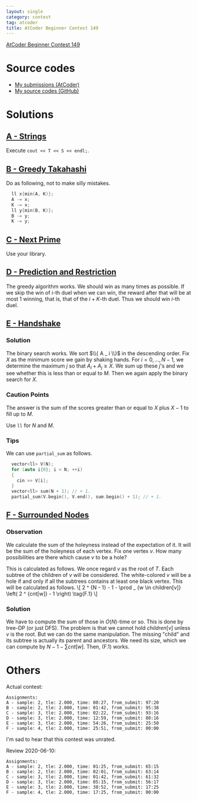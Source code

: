 ```yaml
---
layout: single
category: contest
tag: atcoder
title: AtCoder Beginner Contest 149
---
```


[AtCoder Beginner Contest 149](https://atcoder.jp/contests/abc149)

# Source codes

- [My submissions (AtCoder)](https://atcoder.jp/contests/abc149/submissions?f.User=kazunetakahashi)
- [My source codes (GitHub)](https://github.com/kazunetakahashi/atcoder/tree/master/2019/1229_ABC149)

# Solutions

## [A - Strings](https://atcoder.jp/contests/abc149/tasks/abc149_a)

Execute `cout << T << S << endl;`.

## [B - Greedy Takahashi](https://atcoder.jp/contests/abc149/tasks/abc149_b)

Do as following, not to make silly mistakes.

```c++
  ll x{min(A, K)};
  A -= x;
  K -= x;
  ll y{min(B, K)};
  B -= y;
  K -= y;
```

## [C - Next Prime](https://atcoder.jp/contests/abc149/tasks/abc149_c)

Use your library.

## [D - Prediction and Restriction](https://atcoder.jp/contests/abc149/tasks/abc149_d)

The greedy algorithm works. We should win as many times as possible. If we skip the win of $i$-th duel when we can win, the reward after that will be at most $1$ winning, that is, that of the $i + K$-th duel. Thus we should win $i$-th duel.

## [E - Handshake](https://atcoder.jp/contests/abc149/tasks/abc149_e)

### Solution

The binary search works. We sort $\\{ A _ i \\}$ in the descending order. Fix $X$ as the minimum score we gain by shaking hands. For $i = 0, \dots, N - 1$, we determine the maximum $j$ so that $A _ i + A _ j \geq X$. We sum up these $j$'s and we see whether this is less than or equal to $M$. Then we again apply the binary search for $X$.

### Caution Points

The answer is the sum of the scores greater than or equal to $X$ plus $X - 1$ to fill up to $M$.

Use `ll` for $N$ and $M$.

### Tips

We can use `partial_sum` as follows.

```c++
  vector<ll> V(N);
  for (auto i{0}; i < N; ++i)
  {
    cin >> V[i];
  }
  vector<ll> sum(N + 1); // + 1.
  partial_sum(V.begin(), V.end(), sum.begin() + 1); // + 1.
```

## [F - Surrounded Nodes](https://atcoder.jp/contests/abc149/tasks/abc149_f)

### Observation

We calculate the sum of the holeyness instead of the expectation of it. It will be the sum of the holeyness of each vertex. Fix one vertex $v$. How many possibilities are there which cause $v$ to be a hole?

This is calculated as follows. We once regard $v$ as the root of $T$. Each subtree of the children of $v$ will be considered. The white-colored $v$ will be a hole if and only if all the subtrees contains at least one black vertex. This will be calculated as follows.
\\[
  2 ^ {N - 1} - 1 - \prod _ {w \in children[v]} \left( 2 ^ {cnt[w]} - 1 \right) \tag{F.1}
\\]

### Solution

We have to compute the sum of those in $O(N)$-time or so. This is done by tree-DP (or just DFS). The problem is that we cannot hold $children[v]$ unless $v$ is the root. But we can do the same manipulation. The missing "child" and its subtree is actually its parent and ancestors. We need its size, which we can compute by $N - 1 - \sum cnt[w]$. Then, (F.1) works.

# Others

Actual contest:

```
Assignments:
A - sample: 2, tle: 2.000, time: 00:27, from_submit: 97:20
B - sample: 2, tle: 2.000, time: 01:42, from_submit: 95:38
C - sample: 3, tle: 2.000, time: 02:22, from_submit: 93:16
D - sample: 3, tle: 2.000, time: 12:59, from_submit: 80:16
E - sample: 3, tle: 2.000, time: 54:26, from_submit: 25:50
F - sample: 4, tle: 2.000, time: 25:51, from_submit: 00:00
```

I'm sad to hear that this contest was unrated.

Review 2020-06-10:

```
Assignments:
A - sample: 2, tle: 2.000, time: 01:25, from_submit: 65:15
B - sample: 2, tle: 2.000, time: 02:01, from_submit: 63:14
C - sample: 3, tle: 2.000, time: 01:42, from_submit: 61:32
D - sample: 3, tle: 2.000, time: 05:15, from_submit: 56:17
E - sample: 3, tle: 2.000, time: 38:52, from_submit: 17:25
F - sample: 4, tle: 2.000, time: 17:25, from_submit: 00:00
```
